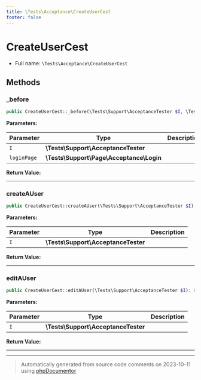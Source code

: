 ```yaml
---
title: \Tests\Acceptance\CreateUserCest
footer: false
---
```


# CreateUserCest





* Full name: `\Tests\Acceptance\CreateUserCest`



## Methods

### _before



```php
public CreateUserCest::_before(\Tests\Support\AcceptanceTester $I, \Tests\Support\Page\Acceptance\Login $loginPage): mixed
```








**Parameters:**

| Parameter | Type | Description |
|-----------|------|-------------|
| `I` | **\Tests\Support\AcceptanceTester** |  |
| `loginPage` | **\Tests\Support\Page\Acceptance\Login** |  |


**Return Value:**





---
### createAUser



```php
public CreateUserCest::createAUser(\Tests\Support\AcceptanceTester $I): mixed
```








**Parameters:**

| Parameter | Type | Description |
|-----------|------|-------------|
| `I` | **\Tests\Support\AcceptanceTester** |  |


**Return Value:**





---
### editAUser



```php
public CreateUserCest::editAUser(\Tests\Support\AcceptanceTester $I): mixed
```








**Parameters:**

| Parameter | Type | Description |
|-----------|------|-------------|
| `I` | **\Tests\Support\AcceptanceTester** |  |


**Return Value:**





---


---
> Automatically generated from source code comments on 2023-10-11 using [phpDocumentor](http://www.phpdoc.org/)
